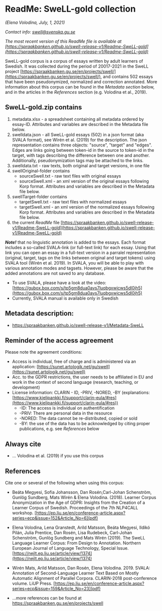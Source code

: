 # ReadMe: SweLL-gold collection
*(Elena Volodina, July, 1, 2021)*

*Contact info: swell@svenska.gu.se*

*The most recent version of this ReadMe file is available at [https://spraakbanken.github.io/swell-release-v1/Readme-SweLL-gold](https://spraakbanken.github.io/swell-release-v1/Readme-SweLL-gold)*

SweLL-gold corpus is a corpus of essays written by adult learners of Swedish. It was collected during the period of 20017-2021 in the SweLL project [https://spraakbanken.gu.se/en/projects/swell/](https://spraakbanken.gu.se/en/projects/swell/), and contains 502 essays that have been pseudonymized, normalized and correction annotated. 
More information about this corpus can be found in the *Metadata section* below, and in the articles in the *References* section (e.g. Volodina et al., 2019).


## SweLL-gold.zip contains
1. metadata.xlsx - a spreadsheet containing all metadata ordered by essay-ID. Attributes and variables are described in the Metadata file below.
2. swelldata.json - all SweLL-gold essays (502) in a json format (aka SVALA format), see Wirén et al. (2019) for the description. The json representation contains three objects: "source", "target" and "edges". Edges are links going between token-id in the source to token-id in the target, with tags describing the difference between one and another. Additionally, pseudonymization tags may be attached to the links.
3. swelldata.txt - raw texts, both  original and target versions, in one file 
4. swellOriginal-folder contains    
    * sourceSwell.txt - raw text files with original essays
    * sourceSwell.xml - an xml version of the original essays following Korp format. Attributes and variables are described in the Metadata file below.
5. swellTarget-folder contains    
    * targetSwell.txt - raw text files with normalized essays
    * targetSwell.xml - an xml version of the normalized essays following Korp format. Attributes and variables are described in the Metadata file below.
6. the current *ReadMe* file [https://spraakbanken.github.io/swell-release-v1/Readme-SweLL-gold](https://spraakbanken.github.io/swell-release-v1/Readme-SweLL-gold)


***Note!*** that no linguistic annotation is added to the essays. 
Each format includes a so-called SVALA-link (or full-text link) for each essay. Using that link you can open an essay in a full-text version in a parralel representation (original, target, tags on the links between original and target tokens) using SVALA tool (Wirén et al. 2019). In SVALA, you will be able to play with various annotation modes and tagsets. However, please be aware that the added annotations are not saved to any database. 

* To use SVALA, please have a look at the video: [https://gubox.box.com/s/tp5gm8dua0avs7luqbgxwicws5dl0jh5](https://gubox.box.com/s/tp5gm8dua0avs7luqbgxwicws5dl0jh5)
* Currently, SVALA manual is available only in Swedish 

## Metadata description:
* https://spraakbanken.github.io/swell-release-v1/Metadata-SweLL

## Reminder of the access agreement
Please note the agreement conditions: 
* Access is individual, free of charge and is administered via an application: [https://sunet.artologik.net/gu/swell](https://sunet.artologik.net/gu/swell)
* Acc. to the GDPR restrictions, the user needs to be affiliated in EU and work in the context of second language (research, teaching, or development)
* License information: CLARIN - ID, -PRIV, -NORED, -BY (explanations: [https://www.kielipankki.fi/support/clarin-eula/#res](https://www.kielipankki.fi/support/clarin-eula/#res))
   * -ID: The access is individual on authentification
   * -PRIV: There are personal data in the resource
   * -NORED: The data cannot be re-distributed, copied or sold
   * -BY: the use of the data has to be acknowledged by citing proper publications, e.g. see *References* below

## Always cite 
* ... Volodina et al. (2019) if you use this corpus

## References
Cite one or several of the following when using this corpus:

* Beáta Megyesi, Sofia Johansson, Dan Rosén,Carl-Johan Schenström, Gunlög Sundberg, Mats Wirén & Elena Volodina. (2018). Learner Corpus Anonymization in the Age of GDPR: Insights from the Creation of a Learner Corpus of Swedish. Proceedings of the 7th NLP4CALL workshop. [https://ep.liu.se/en/conference-article.aspx?series=ecp&issue=152&Article_No=6](pdf)

* Elena Volodina, Lena Granstedt, Arild Matsson, Beáta Megyesi, Ildikó Pilán, Julia Prentice, Dan Rosén, Lisa Rudebeck, Carl-Johan Schenström, Gunlög Sundberg and Mats Wirén (2019). The SweLL Language Learner Corpus: From Design to Annotation. Northern European Journal of Language Technology, Special Issue. [https://nejlt.ep.liu.se/article/view/1374](https://nejlt.ep.liu.se/article/view/1374)

* Wirén Mats, Arild Matsson, Dan Rosén, Elena Volodina. 2019. SVALA: Annotation of Second-Language Learner Text Based on Mostly Automatic Alignment of Parallel Corpora. CLARIN-2018 post-conference volume. LiUP Press. [https://ep.liu.se/en/conference-article.aspx?series=ecp&issue=159&Article_No=23](pdf)

* ...more references can be found at https://spraakbanken.gu.se/en/projects/swell

